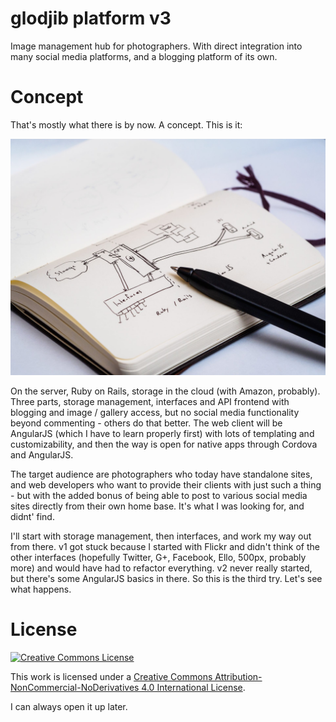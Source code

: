 # glodjib platform v3

Image management hub for photographers. With direct integration into many social media platforms,
and a blogging platform of its own.

# Concept

That's mostly what there is by now. A concept. This is it:

![Concept](app/assets/images/concept.jpg)

On the server, Ruby on Rails, storage in the cloud (with Amazon, probably). Three parts, storage management, interfaces
and API frontend with blogging and image / gallery access, but no social media functionality beyond commenting -
others do that better. The web client will be AngularJS (which I have to learn properly first)
with lots of templating and customizability, and then the way is open for native apps through Cordova and AngularJS.

The target audience are photographers who today have standalone sites, and web developers who want to provide their
clients with just such a thing - but with the added bonus of being able to post to various social media sites directly
from their own home base. It's what I was looking for, and didnt' find.

I'll start with storage management, then interfaces, and work my way out from there. v1 got stuck because I started with
Flickr and didn't think of the other interfaces (hopefully Twitter, G+, Facebook, Ello, 500px, probably more) and would
have had to refactor everything. v2 never really started, but there's some AngularJS basics in there. So this is the
third try. Let's see what happens.

# License

<a rel="license" href="http://creativecommons.org/licenses/by-nc-nd/4.0/">
<img alt="Creative Commons License" style="border-width:0" src="https://i.creativecommons.org/l/by-nc-nd/4.0/88x31.png" />
</a>

This work is licensed under a <a rel="license" href="http://creativecommons.org/licenses/by-nc-nd/4.0/">Creative
Commons Attribution-NonCommercial-NoDerivatives 4.0 International License</a>.

I can always open it up later.
